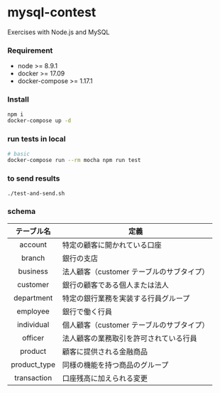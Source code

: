 # mysql-contest
Exercises with Node.js and MySQL

### Requirement
* node >= 8.9.1
* docker >= 17.09
* docker-compose >= 1.17.1

### Install
```sh
npm i
docker-compose up -d
```

### run tests in local
```sh
# basic
docker-compose run --rm mocha npm run test
```

### to send results
```sh
./test-and-send.sh
```

### schema
|  テーブル名  | 定義                                      |
|:------------:|-------------------------------------------|
|    account   | 特定の顧客に開かれている口座              |
|    branch    | 銀行の支店                                |
|   business   | 法人顧客（customer テーブルのサブタイプ） |
|   customer   | 銀行の顧客である個人または法人            |
|  department  | 特定の銀行業務を実装する行員グループ      |
|   employee   | 銀行で働く行員                            |
|  individual  | 個人顧客（customer テーブルのサブタイプ） |
|    officer   | 法人顧客の業務取引を許可されている行員    |
|    product   | 顧客に提供される金融商品                  |
| product_type | 同様の機能を持つ商品のグループ            |
|  transaction | 口座残高に加えられる変更                  |
